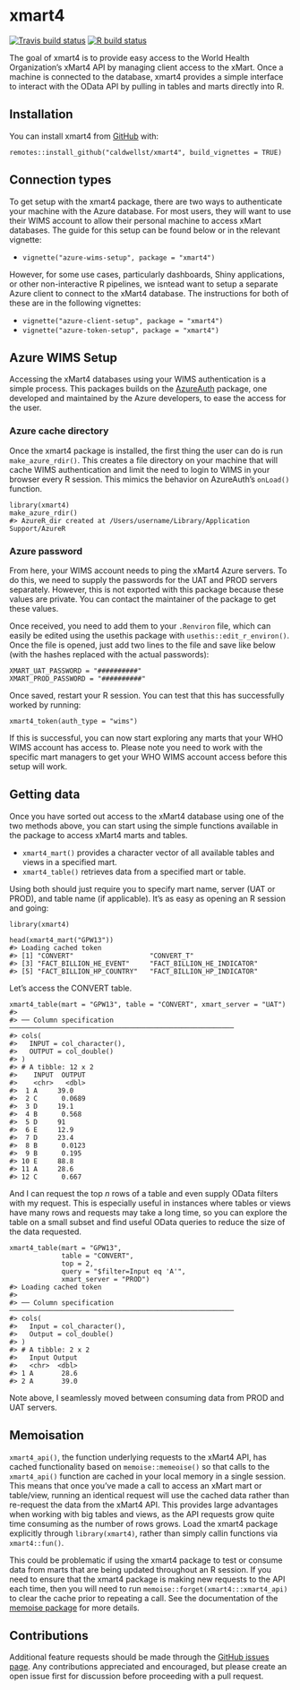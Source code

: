 
<!-- README.md is generated from README.Rmd. Please edit that file -->

# xmart4

<!-- badges: start -->

[![Travis build
status](https://travis-ci.com/caldwellst/xmart4.svg?branch=master)](https://travis-ci.com/caldwellst/xmart4)
[![R build
status](https://github.com/caldwellst/xmart4/workflows/R-CMD-check/badge.svg)](https://github.com/caldwellst/xmart4/actions)
<!-- badges: end -->

The goal of xmart4 is to provide easy access to the World Health
Organization’s xMart4 API by managing client access to the xMart. Once a
machine is connected to the database, xmart4 provides a simple interface
to interact with the OData API by pulling in tables and marts directly
into R.

## Installation

You can install xmart4 from [GitHub](https://github.com/) with:

    remotes::install_github("caldwellst/xmart4", build_vignettes = TRUE)

## Connection types

To get setup with the xmart4 package, there are two ways to authenticate
your machine with the Azure database. For most users, they will want to
use their WIMS account to allow their personal machine to access xMart
databases. The guide for this setup can be found below or in the
relevant vignette:

-   `vignette("azure-wims-setup", package = "xmart4")`

However, for some use cases, particularly dashboards, Shiny
applications, or other non-interactive R pipelines, we isntead want to
setup a separate Azure client to connect to the xMart4 database. The
instructions for both of these are in the following vignettes:

-   `vignette("azure-client-setup", package = "xmart4")`
-   `vignette("azure-token-setup", package = "xmart4")`

## Azure WIMS Setup

Accessing the xMart4 databases using your WIMS authentication is a
simple process. This packages builds on the
[AzureAuth](https://github.com/Azure/AzureAuth) package, one developed
and maintained by the Azure developers, to ease the access for the user.

### Azure cache directory

Once the xmart4 package is installed, the first thing the user can do is
run `make_azure_rdir()`. This creates a file directory on your machine
that will cache WIMS authentication and limit the need to login to WIMS
in your browser every R session. This mimics the behavior on AzureAuth’s
`onLoad()` function.

    library(xmart4)
    make_azure_rdir()
    #> AzureR_dir created at /Users/username/Library/Application Support/AzureR

### Azure password

From here, your WIMS account needs to ping the xMart4 Azure servers. To
do this, we need to supply the passwords for the UAT and PROD servers
separately. However, this is not exported with this package because
these values are private. You can contact the maintainer of the package
to get these values.

Once received, you need to add them to your `.Renviron` file, which can
easily be edited using the usethis package with
`usethis::edit_r_environ()`. Once the file is opened, just add two lines
to the file and save like below (with the hashes replaced with the
actual passwords):

    XMART_UAT_PASSWORD = "##########"
    XMART_PROD_PASSWORD = "##########"

Once saved, restart your R session. You can test that this has
successfully worked by running:

    xmart4_token(auth_type = "wims")

If this is successful, you can now start exploring any marts that your
WHO WIMS account has access to. Please note you need to work with the
specific mart managers to get your WHO WIMS account access before this
setup will work.

## Getting data

Once you have sorted out access to the xMart4 database using one of the
two methods above, you can start using the simple functions available in
the package to access xMart4 marts and tables.

-   `xmart4_mart()` provides a character vector of all available tables
    and views in a specified mart.
-   `xmart4_table()` retrieves data from a specified mart or table.

Using both should just require you to specify mart name, server (UAT or
PROD), and table name (if applicable). It’s as easy as opening an R
session and going:

    library(xmart4)

    head(xmart4_mart("GPW13"))
    #> Loading cached token
    #> [1] "CONVERT"                   "CONVERT_T"                
    #> [3] "FACT_BILLION_HE_EVENT"     "FACT_BILLION_HE_INDICATOR"
    #> [5] "FACT_BILLION_HP_COUNTRY"   "FACT_BILLION_HP_INDICATOR"

Let’s access the CONVERT table.

    xmart4_table(mart = "GPW13", table = "CONVERT", xmart_server = "UAT")
    #> 
    #> ── Column specification ────────────────────────────────────────────────────────
    #> cols(
    #>   INPUT = col_character(),
    #>   OUTPUT = col_double()
    #> )
    #> # A tibble: 12 x 2
    #>    INPUT  OUTPUT
    #>    <chr>   <dbl>
    #>  1 A     39.0   
    #>  2 C      0.0689
    #>  3 D     19.1   
    #>  4 B      0.568 
    #>  5 D     91     
    #>  6 E     12.9   
    #>  7 D     23.4   
    #>  8 B      0.0123
    #>  9 B      0.195 
    #> 10 E     88.8   
    #> 11 A     28.6   
    #> 12 C      0.667

And I can request the top *n* rows of a table and even supply OData
filters with my request. This is especially useful in instances where
tables or views have many rows and requests may take a long time, so you
can explore the table on a small subset and find useful OData queries to
reduce the size of the data requested.

    xmart4_table(mart = "GPW13",
                 table = "CONVERT",
                 top = 2,
                 query = "$filter=Input eq 'A'",
                 xmart_server = "PROD")
    #> Loading cached token
    #> 
    #> ── Column specification ────────────────────────────────────────────────────────
    #> cols(
    #>   Input = col_character(),
    #>   Output = col_double()
    #> )
    #> # A tibble: 2 x 2
    #>   Input Output
    #>   <chr>  <dbl>
    #> 1 A       28.6
    #> 2 A       39.0

Note above, I seamlessly moved between consuming data from PROD and UAT
servers.

## Memoisation

`xmart4_api()`, the function underlying requests to the xMart4 API, has
cached functionality based on `memoise::memeoise()` so that calls to the
`xmart4_api()` function are cached in your local memory in a single
session. This means that once you’ve made a call to access an xMart mart
or table/view, running an identical request will use the cached data
rather than re-request the data from the xMart4 API. This provides large
advantages when working with big tables and views, as the API requests
grow quite time consuming as the number of rows grows. Load the xmart4
package explicitly through `library(xmart4)`, rather than simply callin
functions via `xmart4::fun()`.

This could be problematic if using the xmart4 package to test or consume
data from marts that are being updated throughout an R session. If you
need to ensure that the xmart4 package is making new requests to the API
each time, then you will need to run
`memoise::forget(xmart4:::xmart4_api)` to clear the cache prior to
repeating a call. See the documentation of the [memoise
package](https://github.com/r-lib/memoise) for more details.

## Contributions

Additional feature requests should be made through the [GitHub issues
page](https://github.com/caldwellst/xmart4/issues). Any contributions
appreciated and encouraged, but please create an open issue first for
discussion before proceeding with a pull request.
